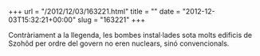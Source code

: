 +++
url = "/2012/12/03/163221.html"
title = ""
date = "2012-12-03T15:32:21+00:00"
slug = "163221"
+++

<p>Contràriament a la llegenda, les bombes instal·lades sota molts edificis de Szohôd per ordre del govern no eren nuclears, sinó convencionals.</p>
